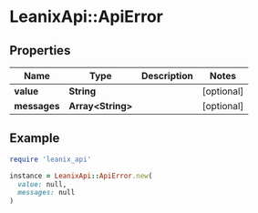 # LeanixApi::ApiError

## Properties

| Name | Type | Description | Notes |
| ---- | ---- | ----------- | ----- |
| **value** | **String** |  | [optional] |
| **messages** | **Array&lt;String&gt;** |  | [optional] |

## Example

```ruby
require 'leanix_api'

instance = LeanixApi::ApiError.new(
  value: null,
  messages: null
)
```

